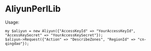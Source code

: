 # AliyunPerlLib

Usage:

```
my $aliyun = new Aliyun({"AccessKeyId" => "YourAccessKeyId", "AccessKeySecret" => "YourAccessKeySecret"});
$aliyun->Request({"Action" => "DescribeZones", "RegionId" => "cn-qingdao"});
```
